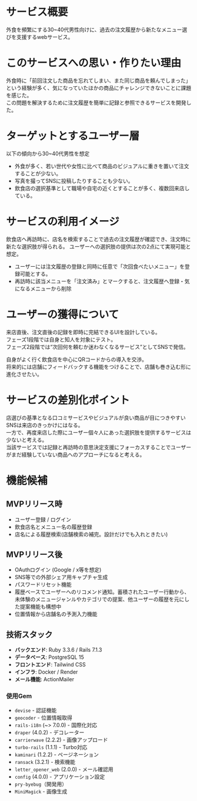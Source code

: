 # サービス概要
外食を頻繁にする30~40代男性向けに、過去の注文履歴から新たなメニュー選びを支援するwebサービス。

# このサービスへの思い・作りたい理由
外食時に「前回注文した商品を忘れてしまい、また同じ商品を頼んでしまった」という経験が多く、気になっていたほかの商品にチャレンジできないことに課題を感じた。\
この問題を解決するために注文履歴を簡単に記録と参照できるサービスを開発した。

# ターゲットとするユーザー層
以下の傾向から30~40代男性を想定
- 外食が多く、若い世代や女性に比べて商品のビジュアルに重きを置いて注文することが少ない。
- 写真を撮ってSNSに投稿したりすることも少ない。
- 飲食店の選択基準として職場や自宅の近くとすることが多く、複数回来店している。

# サービスの利用イメージ
飲食店へ再訪時に、店名を検索することで過去の注文履歴が確認でき、注文時に新たな選択肢が得られる。
ユーザーへの選択肢の提供は次の2点にて実現可能と想定。
- ユーザーには注文履歴の登録と同時に任意で「次回食べたいメニュー」を登録可能とする。
- 再訪時に該当メニューを「注文済み」とマークすると、注文履歴へ登録・気になるメニューから削除

# ユーザーの獲得について
来店直後、注文直後の記録を即時に完結できるUIを設計している。\
フェーズ1段階では自身と知人を対象にテスト。\
フェーズ2段階では“次回何を頼むか迷わなくなるサービス”としてSNSで発信。

自身がよく行く飲食店を中心にQRコードからの導入を交渉。\
将来的には店舗にフィードバックする機能をつけることで、店舗も巻き込む形に進化させたい。

# サービスの差別化ポイント
店選びの基準となる口コミサービスやビジュアルが良い商品が目につきやすいSNSは来店のきっかけにはなる。\
一方で、再度来店した際にユーザー個々人にあった選択肢を提供するサービスは少ないと考える。\
当該サービスでは記録と再訪時の意思決定支援にフォーカスすることでユーザーがまだ経験していない商品へのアプローチになると考える。

# 機能候補
## MVPリリース時
- ユーザー登録  / ログイン
- 飲食店名とメニュー名の履歴登録
- 店名による履歴検索(店舗検索の補完。設計だけでも入れときたい)

## MVPリリース後
- OAuthログイン (Google / x等を想定)
- SNS等での外部シェア用キャプチャ生成
- パスワードリセット機能
- 履歴ベースでユーザーへのリコメンド通知。蓄積されたユーザー行動から、未体験のメニュージャンルやカテゴリでの提案、他ユーザーの履歴を元にした提案機能も構想中
- 位置情報から店舗名の予測入力機能
  
## 技術スタック
- **バックエンド**: Ruby 3.3.6 / Rails 7.1.3
- **データベース**: PostgreSQL 15
- **フロントエンド**: Tailwind CSS
- **インフラ**: Docker / Render
- **メール機能**: ActionMailer

### 使用Gem

- `devise` - 認証機能
- `geocoder` - 位置情報取得
- `rails-i18n` (~> 7.0.0) - 国際化対応
- `draper` (4.0.2) - デコレーター
- `carrierwave` (2.2.2) - 画像アップロード
- `turbo-rails` (1.1.1) - Turbo対応
- `kaminari` (1.2.2) - ページネーション
- `ransack` (3.2.1) - 検索機能
- `letter_opener_web` (2.0.0) - メール確認用
- `config` (4.0.0) - アプリケーション設定
- `pry-byebug`（開発用）
- `MiniMagick` - 画像生成